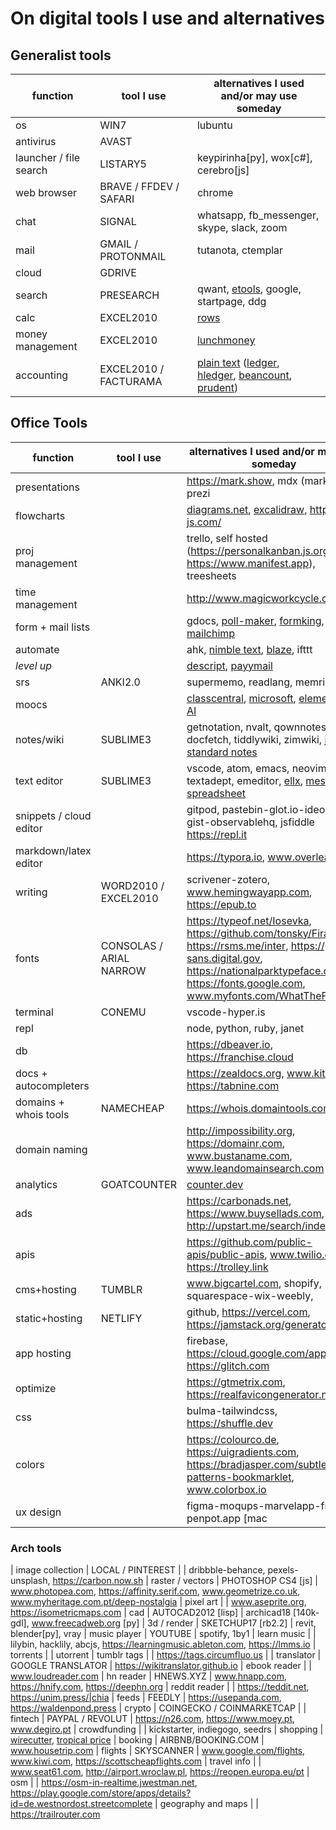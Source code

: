 # On digital tools I use and alternatives

## Generalist tools

| function | tool I use | alternatives I used and/or may use someday |
| --- | --- | --- |
| os | WIN7 |lubuntu
| antivirus | AVAST
| launcher / file search | LISTARY5 | keypirinha[py], wox[c#], cerebro[js]
| web browser | BRAVE / FFDEV / SAFARI | chrome
| chat | SIGNAL | whatsapp, fb_messenger, skype, slack, zoom
| mail | GMAIL / PROTONMAIL | tutanota, ctemplar
| cloud | GDRIVE | 
| search | PRESEARCH | qwant, [etools](https://www.etools.ch), google, startpage, ddg
| calc | EXCEL2010 | [rows](https://rows.com)
| money management | EXCEL2010 | [lunchmoney](https://lunchmoney.app)
| accounting | EXCEL2010 / FACTURAMA | [plain text](https://plaintextaccounting.org/) ([ledger](www.ledger-cli.org), [hledger](https://hledger.org), [beancount](https://awesome-beancount.com), [prudent](https://prudent.me))

## Office Tools

| function | tool I use | alternatives I used and/or may use someday |
| --- | --- | --- |
| presentations | | https://mark.show, mdx (markdown), prezi
| flowcharts | | [diagrams.net](https://app.diagrams.net), [excalidraw](https://excalidraw.com), http://viz-js.com/
| proj management | | trello, self hosted (https://personalkanban.js.org, https://www.manifest.app), treesheets
| time management | | http://www.magicworkcycle.com
| form + mail lists | | gdocs, [poll-maker](https://www.poll-maker.com), [formking](https://www.formking.io), [mailchimp](https://mailchimp.com)
| automate | | ahk, [nimble text](https://nimbletext.com), [blaze](https://blaze.today), ifttt
| *level up* | | [descript](https://www.descript.com), [payymail](https://payymail.com)
| srs | ANKI2.0 | supermemo, readlang, memrise
| moocs | | [classcentral](https://classcentral.com), [microsoft](https://docs.microsoft.com/en-us/learn), [elements of AI](https://elementsofai.com)
| notes/wiki | SUBLIME3 | getnotation, nvalt, qownnotes, docfetch, tiddlywiki, zimwiki, joplin, [standard notes](https://standardnotes.org)
| text editor | SUBLIME3 | vscode, atom, emacs, neovim, textadept, emeditor, [ellx](https://ellx.io), [mesh spreadsheet](http://mesh-spreadsheet.com)
| snippets / cloud editor | | gitpod, pastebin-glot.io-ideone-gist-observablehq, jsfiddle https://repl.it
| markdown/latex editor | | https://typora.io, www.overleaf.com
| writing | WORD2010 / EXCEL2010 | scrivener-zotero, www.hemingwayapp.com, https://epub.to
| fonts | CONSOLAS / ARIAL NARROW | https://typeof.net/Iosevka, https://github.com/tonsky/FiraCode, https://rsms.me/inter, https://public-sans.digital.gov, https://nationalparktypeface.com, https://fonts.google.com, www.myfonts.com/WhatTheFont
| terminal | CONEMU | vscode-hyper.is
| repl | | node, python, ruby, janet
| db | | https://dbeaver.io, https://franchise.cloud
| docs + autocompleters | | https://zealdocs.org, www.kite.com, https://tabnine.com
| domains + whois tools | NAMECHEAP | https://whois.domaintools.com
| domain naming | | http://impossibility.org, https://domainr.com, www.bustaname.com, www.leandomainsearch.com
| analytics | GOATCOUNTER | [counter.dev](https://counter.dev)
| ads | | https://carbonads.net, https://www.buysellads.com, http://upstart.me/search/index.php
| apis | | https://github.com/public-apis/public-apis, www.twilio.com, https://trolley.link
| cms+hosting | TUMBLR | www.bigcartel.com, shopify, squarespace-wix-weebly, 
| static+hosting | NETLIFY | github, https://vercel.com, https://jamstack.org/generators
| app hosting | | firebase, https://cloud.google.com/appengine, https://glitch.com
| optimize | | https://gtmetrix.com, https://realfavicongenerator.net
| css | | bulma-tailwindcss, https://shuffle.dev
| colors | | https://colourco.de, https://uigradients.com, https://bradjasper.com/subtle-patterns-bookmarklet, www.colorbox.io
| ux design | | figma-moqups-marvelapp-framer-penpot.app [mac |sketch-kiteapp-paintcodeapp]

### Arch tools

| image collection | LOCAL / PINTEREST | | dribbble-behance, pexels-unsplash, https://carbon.now.sh
| raster / vectors | PHOTOSHOP CS4 [js] | www.photopea.com, https://affinity.serif.com, www.geometrize.co.uk, www.myheritage.com.pt/deep-nostalgia
| pixel art | | www.aseprite.org, https://isometricmaps.com
| cad | AUTOCAD2012 [lisp] |  archicad18 [140k-gdl], www.freecadweb.org [py]
| 3d / render | SKETCHUP17 [rb2.2] | revit, blender[py], vray
| music player | YOUTUBE | spotify, 1by1
| learn music | | lilybin, hacklily, abcjs, https://learningmusic.ableton.com, https://lmms.io
| torrents | | utorrent
| tumblr tags | | https://tags.circumfluo.us |
| translator | GOOGLE TRANSLATOR | https://wikitranslator.github.io
| ebook reader | | www.loudreader.com
| hn reader | HNEWS.XYZ | www.hnapp.com, https://hnify.com, https://deephn.org
| reddit reader | | https://teddit.net, https://unim.press/|chia
| feeds | FEEDLY | https://usepanda.com, https://waldenpond.press
| crypto | COINGECKO / COINMARKETCAP |
| fintech | PAYPAL / REVOLUT | https://n26.com, https://www.moey.pt, www.degiro.pt
| crowdfunding | | kickstarter, indiegogo, seedrs
| shopping | [wirecutter](https://www.nytimes.com/wirecutter), [tropical price](https://tropicalprice.com)
| booking | AIRBNB/BOOKING.COM | www.housetrip.com
| flights | SKYSCANNER | www.google.com/flights, www.kiwi.com, https://scottscheapflights.com
| travel info | | www.seat61.com, http://airport.wroclaw.pl, https://reopen.europa.eu/pt
| osm | | https://osm-in-realtime.jwestman.net, https://play.google.com/store/apps/details?id=de.westnordost.streetcomplete
| geography and maps | | https://trailrouter.com